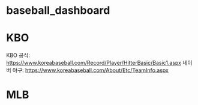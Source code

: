 # baseball_dashboard

# KBO

KBO 공식: https://www.koreabaseball.com/Record/Player/HitterBasic/Basic1.aspx
네이버 야구: https://www.koreabaseball.com/About/Etc/TeamInfo.aspx

# MLB
